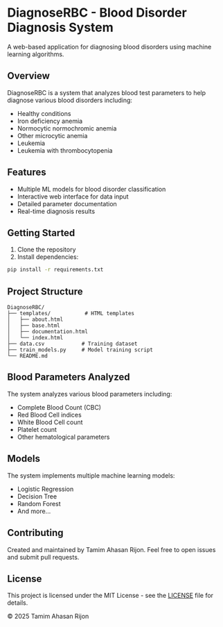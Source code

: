 # DiagnoseRBC - Blood Disorder Diagnosis System

A web-based application for diagnosing blood disorders using machine learning algorithms.

## Overview

DiagnoseRBC is a system that analyzes blood test parameters to help diagnose various blood disorders including:

- Healthy conditions
- Iron deficiency anemia
- Normocytic normochromic anemia
- Other microcytic anemia
- Leukemia
- Leukemia with thrombocytopenia

## Features

- Multiple ML models for blood disorder classification
- Interactive web interface for data input
- Detailed parameter documentation
- Real-time diagnosis results

## Getting Started

1. Clone the repository
2. Install dependencies:
```bash
pip install -r requirements.txt
```

## Project Structure

```
DiagnoseRBC/
├── templates/           # HTML templates
│   ├── about.html
│   ├── base.html
│   ├── documentation.html
│   └── index.html
├── data.csv            # Training dataset
├── train_models.py     # Model training script
└── README.md
```

## Blood Parameters Analyzed

The system analyzes various blood parameters including:
- Complete Blood Count (CBC)
- Red Blood Cell indices
- White Blood Cell count
- Platelet count
- Other hematological parameters

## Models

The system implements multiple machine learning models:
- Logistic Regression
- Decision Tree
- Random Forest
- And more...

## Contributing

Created and maintained by Tamim Ahasan Rijon.
Feel free to open issues and submit pull requests.

## License

This project is licensed under the MIT License - see the [LICENSE](LICENSE) file for details.

© 2025 Tamim Ahasan Rijon